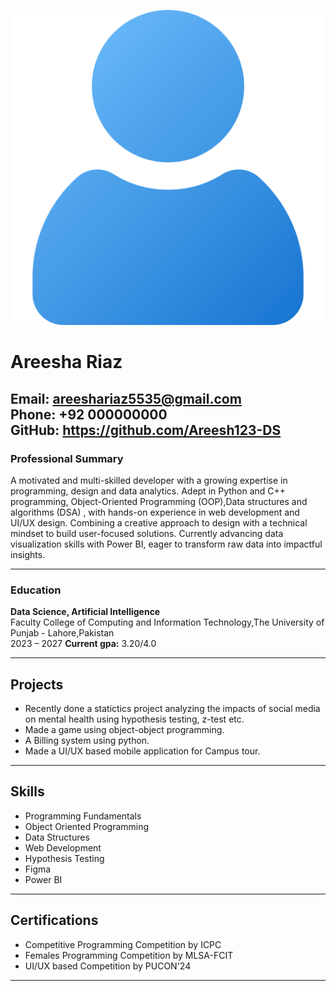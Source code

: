 ![Areesha Riaz](user.png)

# Areesha Riaz

**Email:** areeshariaz5535@gmail.com  
**Phone:** +92 000000000  
**GitHub:** https://github.com/Areesh123-DS
---

### Professional Summary  
A motivated and multi-skilled developer with a growing expertise in programming, design and data analytics. Adept in Python and C++ programming, Object-Oriented Programming (OOP),Data structures and algorithms (DSA) , with hands-on experience in web development and UI/UX design. Combining a creative approach to design with a technical mindset to build user-focused solutions. Currently advancing data visualization skills with Power BI, eager to transform raw data into impactful insights.

---

### Education  

**Data Science, Artificial Intelligence**  
Faculty College of Computing and Information Technology,The University of Punjab - Lahore,Pakistan  
2023 – 2027
**Current gpa:** 3.20/4.0

---

## Projects
- Recently done a statictics project analyzing the impacts of social media on mental health using hypothesis testing, z-test etc.
- Made a game using object-object programming.
- A Billing system using python.
- Made a UI/UX based mobile application for Campus tour.

---

## Skills  
- Programming Fundamentals
- Object Oriented Programming
- Data Structures
- Web Development
- Hypothesis Testing 
- Figma
- Power BI  

---

## Certifications  

- Competitive Programming Competition by ICPC
- Females Programming Competition by MLSA-FCIT
- UI/UX based Competition by PUCON'24 

---


